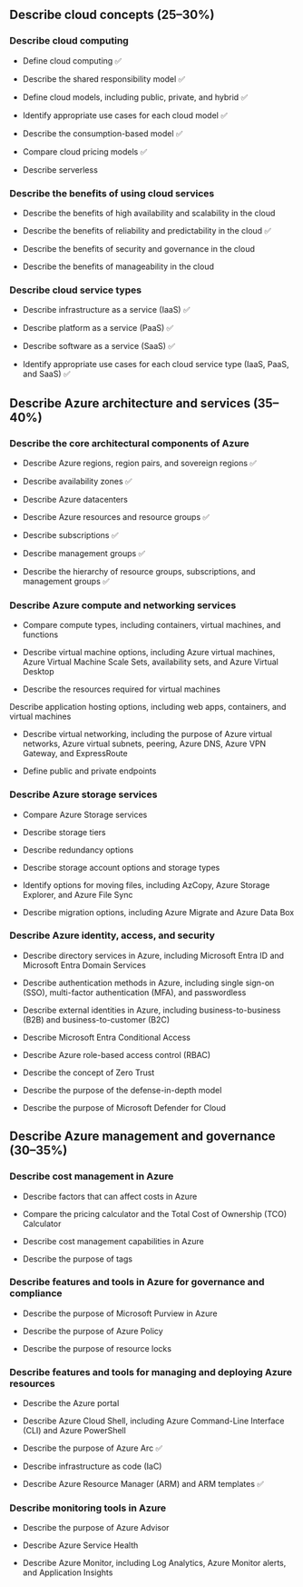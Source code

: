 ## Describe cloud concepts (25–30%)
### Describe cloud computing
* Define cloud computing :white_check_mark:

* Describe the shared responsibility model :white_check_mark:

* Define cloud models, including public, private, and hybrid :white_check_mark:

* Identify appropriate use cases for each cloud model :white_check_mark:

* Describe the consumption-based model :white_check_mark:

* Compare cloud pricing models :white_check_mark:

* Describe serverless

### Describe the benefits of using cloud services
* Describe the benefits of high availability and scalability in the cloud

* Describe the benefits of reliability and predictability in the cloud :white_check_mark:

* Describe the benefits of security and governance in the cloud

* Describe the benefits of manageability in the cloud

### Describe cloud service types
* Describe infrastructure as a service (IaaS) :white_check_mark:

* Describe platform as a service (PaaS) :white_check_mark:

* Describe software as a service (SaaS) :white_check_mark:

* Identify appropriate use cases for each cloud service type (IaaS, PaaS, and SaaS) :white_check_mark:

## Describe Azure architecture and services (35–40%)
### Describe the core architectural components of Azure
* Describe Azure regions, region pairs, and sovereign regions :white_check_mark:

* Describe availability zones :white_check_mark:

* Describe Azure datacenters

* Describe Azure resources and resource groups :white_check_mark:

* Describe subscriptions :white_check_mark:

* Describe management groups :white_check_mark:

* Describe the hierarchy of resource groups, subscriptions, and management groups :white_check_mark:

### Describe Azure compute and networking services
* Compare compute types, including containers, virtual machines, and functions

* Describe virtual machine options, including Azure virtual machines, Azure Virtual Machine Scale Sets, availability sets, and Azure Virtual Desktop

* Describe the resources required for virtual machines

Describe application hosting options, including web apps, containers, and virtual machines

* Describe virtual networking, including the purpose of Azure virtual networks, Azure virtual subnets, peering, Azure DNS, Azure VPN Gateway, and ExpressRoute

* Define public and private endpoints

### Describe Azure storage services
* Compare Azure Storage services

* Describe storage tiers

* Describe redundancy options

* Describe storage account options and storage types

* Identify options for moving files, including AzCopy, Azure Storage Explorer, and Azure File Sync

* Describe migration options, including Azure Migrate and Azure Data Box

### Describe Azure identity, access, and security
* Describe directory services in Azure, including Microsoft Entra ID and Microsoft Entra Domain Services

* Describe authentication methods in Azure, including single sign-on (SSO), multi-factor authentication (MFA), and passwordless

* Describe external identities in Azure, including business-to-business (B2B) and business-to-customer (B2C)

* Describe Microsoft Entra Conditional Access

* Describe Azure role-based access control (RBAC)

* Describe the concept of Zero Trust

* Describe the purpose of the defense-in-depth model

* Describe the purpose of Microsoft Defender for Cloud

## Describe Azure management and governance (30–35%)
### Describe cost management in Azure
* Describe factors that can affect costs in Azure

* Compare the pricing calculator and the Total Cost of Ownership (TCO) Calculator

* Describe cost management capabilities in Azure

* Describe the purpose of tags

### Describe features and tools in Azure for governance and compliance
* Describe the purpose of Microsoft Purview in Azure

* Describe the purpose of Azure Policy

* Describe the purpose of resource locks

### Describe features and tools for managing and deploying Azure resources
* Describe the Azure portal

* Describe Azure Cloud Shell, including Azure Command-Line Interface (CLI) and Azure PowerShell

* Describe the purpose of Azure Arc :white_check_mark:

* Describe infrastructure as code (IaC)

* Describe Azure Resource Manager (ARM) and ARM templates :white_check_mark:

### Describe monitoring tools in Azure
* Describe the purpose of Azure Advisor

* Describe Azure Service Health

* Describe Azure Monitor, including Log Analytics, Azure Monitor alerts, and Application Insights

